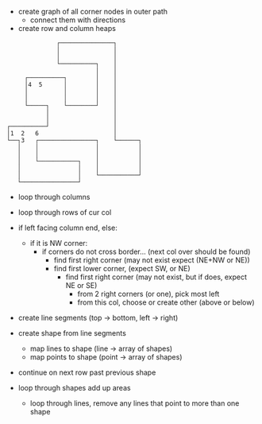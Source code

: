 * create graph of all corner nodes in outer path
  * connect them with directions
* create row and column heaps

``` 
              ┌───────────────┐
              │               │
              │               │
              └──────────┐    │
                         │    │
     ┌──────────┐        │    │
     │4  5      │        │    │
     │          │        │    │
     │          │        │    │
     └─────┐    └────────┘    │
           │                  │
           │                  │
┌──────────┘                  │
│1  2   6                     │
└──┐3   ┌────────────────┐    └──────┐
   │    │                │           │
   │    │                │           │
   │    └───────────┐    │           │
   │                │    │           │
   │                │    └───────────┘
   └────────────────┘
```

- loop through columns
- loop through rows of cur col
- if left facing column end, else:
  - if it is NW corner:
    - if corners do not cross border...  (next col over should be found)
      - find first right corner (may not exist expect (NE+NW or NE))
      - find first lower corner,  (expect SW, or NE)
        - find first right corner (may not exist, but if does, expect NE or SE)
          - from 2 right corners (or one), pick most left
          - from this col, choose or create other (above or below)

- create line segments (top -> bottom, left -> right)
- create shape from line segments
  - map lines to shape (line -> array of shapes)
  - map points to shape (point -> array of shapes)

- continue on next row past previous shape

- loop through shapes add up areas
  - loop through lines, remove any lines that point to more than one shape

